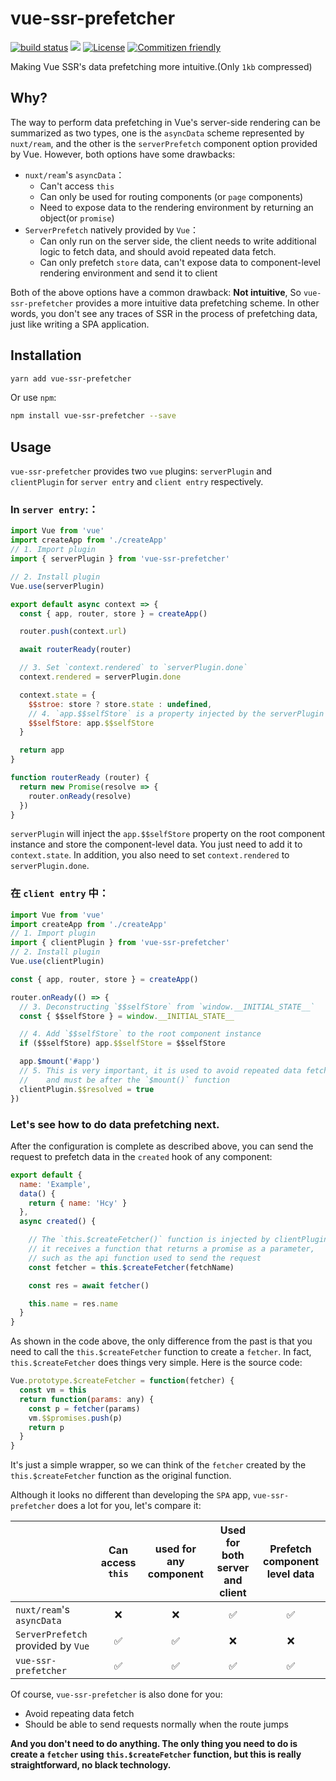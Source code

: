 # vue-ssr-prefetcher

<a href="https://circleci.com/gh/shuidi-fed/vue-ssr-prefetcher/tree/master"><img src="https://img.shields.io/circleci/build/github/shuidi-fed/vue-ssr-prefetcher/master.svg" alt="build status"/></a>
[![](https://img.shields.io/npm/v/vue-ssr-prefetcher.svg)](https://www.npmjs.com/package/vue-ssr-prefetcher)
<a href="https://github.com/shuidi-fed/vue-ssr-prefetcher"><img src="https://img.shields.io/github/license/shuidi-fed/vue-ssr-prefetcher.svg" alt="License"/></a>
<a href="http://commitizen.github.io/cz-cli/"><img src="https://img.shields.io/badge/commitizen-friendly-brightgreen.svg" alt="Commitizen friendly"/></a>

Making Vue SSR's data prefetching more intuitive.(Only `1kb` compressed)

## Why?

The way to perform data prefetching in Vue's server-side rendering can be summarized as two types, one is the `asyncData` scheme represented by `nuxt/ream`, and the other is the `serverPrefetch` component option provided by Vue. However, both options have some drawbacks:

- `nuxt/ream`'s `asyncData`：
  - Can't access `this`
  - Can only be used for routing components (or `page` components)
  - Need to expose data to the rendering environment by returning an object(or `promise`)
- `ServerPrefetch` natively provided by `Vue`：
  - Can only run on the server side, the client needs to write additional logic to fetch data, and should avoid repeated data fetch.
  - Can only prefetch `store` data, can't expose data to component-level rendering environment and send it to client

Both of the above options have a common drawback: **Not intuitive**, So `vue-ssr-prefetcher` provides a more intuitive data prefetching scheme. In other words, you don't see any traces of SSR in the process of prefetching data, just like writing a SPA application.

## Installation

```sh
yarn add vue-ssr-prefetcher
```

Or use `npm`:

```sh
npm install vue-ssr-prefetcher --save
```

## Usage

`vue-ssr-prefetcher` provides two `vue` plugins: `serverPlugin` and `clientPlugin` for `server entry` and `client entry` respectively.

### In `server entry`:：

```js
import Vue from 'vue'
import createApp from './createApp'
// 1. Import plugin
import { serverPlugin } from 'vue-ssr-prefetcher'

// 2. Install plugin
Vue.use(serverPlugin)

export default async context => {
  const { app, router, store } = createApp()

  router.push(context.url)

  await routerReady(router)

  // 3. Set `context.rendered` to `serverPlugin.done`
  context.rendered = serverPlugin.done

  context.state = {
    $$stroe: store ? store.state : undefined,
    // 4. `app.$$selfStore` is a property injected by the serverPlugin
    $$selfStore: app.$$selfStore
  }

  return app
}

function routerReady (router) {
  return new Promise(resolve => {
    router.onReady(resolve)
  })
}
```

`serverPlugin` will inject the `app.$$selfStore` property on the root component instance and store the component-level data. You just need to add it to `context.state`. In addition, you also need to set `context.rendered` to `serverPlugin.done`.

### 在 `client entry` 中：

```js
import Vue from 'vue'
import createApp from './createApp'
// 1. Import plugin
import { clientPlugin } from 'vue-ssr-prefetcher'
// 2. Install plugin
Vue.use(clientPlugin)

const { app, router, store } = createApp()

router.onReady(() => {
  // 3. Deconstructing `$$selfStore` from `window.__INITIAL_STATE__`
  const { $$selfStore } = window.__INITIAL_STATE__

  // 4. Add `$$selfStore` to the root component instance
  if ($$selfStore) app.$$selfStore = $$selfStore

  app.$mount('#app')
  // 5. This is very important, it is used to avoid repeated data fetch,
  //    and must be after the `$mount()` function
  clientPlugin.$$resolved = true
})
```

### Let's see how to do data prefetching next.

After the configuration is complete as described above, you can send the request to prefetch data in the `created` hook of any component:

```js
export default {
  name: 'Example',
  data() {
    return { name: 'Hcy' }
  },
  async created() {

    // The `this.$createFetcher()` function is injected by clientPlugin,
    // it receives a function that returns a promise as a parameter, 
    // such as the api function used to send the request
    const fetcher = this.$createFetcher(fetchName)

    const res = await fetcher()

    this.name = res.name
  }
}
```

As shown in the code above, the only difference from the past is that you need to call the `this.$createFetcher` function to create a `fetcher`. In fact, `this.$createFetcher` does things very simple. Here is the source code:

```js
Vue.prototype.$createFetcher = function(fetcher) {
  const vm = this
  return function(params: any) {
    const p = fetcher(params)
    vm.$$promises.push(p)
    return p
  }
}
```

It's just a simple wrapper, so we can think of the `fetcher` created by the `this.$createFetcher` function as the original function.

Although it looks no different than developing the `SPA` app, `vue-ssr-prefetcher` does a lot for you, let's compare it:

|            | Can access `this` | used for any component  | Used for both server and client     | Prefetch component level data    |
| ---------- | :-----------:  | :-----------: | :-----------: | :-----------: |
| `nuxt/ream`'s `asyncData`   | ❌           | ❌     | ✅       | ✅     |
| `ServerPrefetch` provided by `Vue` | ✅           | ✅     | ❌       | ❌     |
| `vue-ssr-prefetcher`         | ✅           | ✅     | ✅       | ✅     |

Of course, `vue-ssr-prefetcher` is also done for you:

- Avoid repeating data fetch
- Should be able to send requests normally when the route jumps

**And you don't need to do anything. The only thing you need to do is create a `fetcher` using `this.$createFetcher` function, but this is really straightforward, no black technology.**
